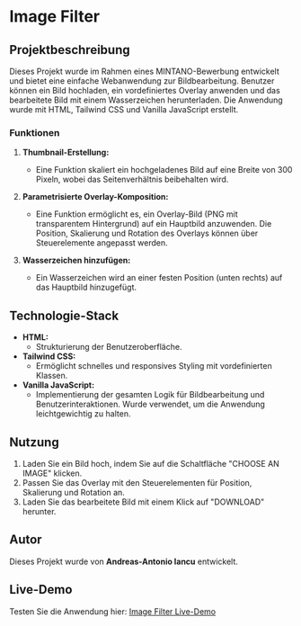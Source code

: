 # Image Filter

## Projektbeschreibung
Dieses Projekt wurde im Rahmen eines MINTANO-Bewerbung entwickelt und bietet eine einfache Webanwendung zur Bildbearbeitung. Benutzer können ein Bild hochladen, ein vordefiniertes Overlay anwenden und das bearbeitete Bild mit einem Wasserzeichen herunterladen. Die Anwendung wurde mit HTML, Tailwind CSS und Vanilla JavaScript erstellt.

### Funktionen
1. **Thumbnail-Erstellung:**
   - Eine Funktion skaliert ein hochgeladenes Bild auf eine Breite von 300 Pixeln, wobei das Seitenverhältnis beibehalten wird.

2. **Parametrisierte Overlay-Komposition:**
   - Eine Funktion ermöglicht es, ein Overlay-Bild (PNG mit transparentem Hintergrund) auf ein Hauptbild anzuwenden. Die Position, Skalierung und Rotation des Overlays können über Steuerelemente angepasst werden.

3. **Wasserzeichen hinzufügen:**
   - Ein Wasserzeichen wird an einer festen Position (unten rechts) auf das Hauptbild hinzugefügt.

## Technologie-Stack
- **HTML:**
  - Strukturierung der Benutzeroberfläche.
- **Tailwind CSS:**
  - Ermöglicht schnelles und responsives Styling mit vordefinierten Klassen.
- **Vanilla JavaScript:**
  - Implementierung der gesamten Logik für Bildbearbeitung und Benutzerinteraktionen. Wurde verwendet, um die Anwendung leichtgewichtig zu halten.


## Nutzung
1. Laden Sie ein Bild hoch, indem Sie auf die Schaltfläche "CHOOSE AN IMAGE" klicken.
2. Passen Sie das Overlay mit den Steuerelementen für Position, Skalierung und Rotation an.
3. Laden Sie das bearbeitete Bild mit einem Klick auf "DOWNLOAD" herunter.

## Autor
Dieses Projekt wurde von **Andreas-Antonio Iancu** entwickelt.

## Live-Demo
Testen Sie die Anwendung hier: [Image Filter Live-Demo](https://andreas-antonio-iancu.github.io/Image_Filter/)
